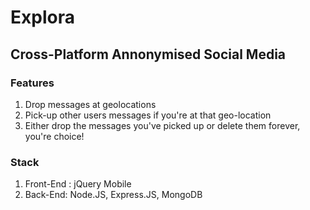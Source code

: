 # Explora 
## Cross-Platform Annonymised Social Media
### Features
1. Drop messages at geolocations
2. Pick-up other users messages if you're at that geo-location
3. Either drop the messages you've picked up or delete them forever, you're choice!
### Stack
1. Front-End : jQuery Mobile 
2. Back-End: Node.JS, Express.JS, MongoDB
